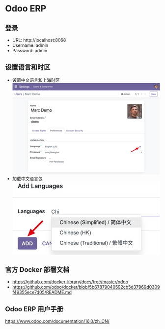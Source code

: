 
# Odoo ERP

## 登录

- URL: http://localhost:8068
- Username: admin
- Password: admin

## 设置语言和时区

- 设置中文语言和上海时区
![](../asserts/odoo_settings.png)
- 加载中文语言包
![](../asserts/odoo_language.png)

## 官方 Docker 部署文档
- https://github.com/docker-library/docs/tree/master/odoo
- https://github.com/odoo/docker/blob/5b67879040592cb5d37969d0309f49355ece7d05/README.md


## Odoo ERP 用户手册
https://www.odoo.com/documentation/16.0/zh_CN/

